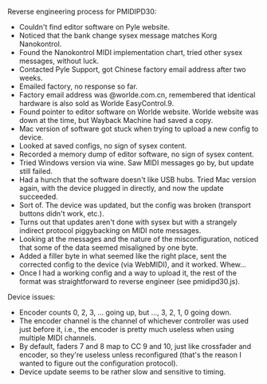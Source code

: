 Reverse engineering process for PMIDIPD30:
  * Couldn't find editor software on Pyle website.
  * Noticed that the bank change sysex message matches Korg Nanokontrol.
  * Found the Nanokontrol MIDI implementation chart, tried other sysex messages,
    without luck.
  * Contacted Pyle Support, got Chinese factory email address after two weeks.
  * Emailed factory, no response so far.
  * Factory email address was @worlde.com.cn, remembered that identical hardware
    is also sold as Worlde EasyControl.9.
  * Found pointer to editor software on Worlde website. Worlde website was down
    at the time, but Wayback Machine had saved a copy.
  * Mac version of software got stuck when trying to upload a new config to
    device.
  * Looked at saved configs, no sign of sysex content.
  * Recorded a memory dump of editor software, no sign of sysex content.
  * Tried Windows version via wine. Saw MIDI messages go by, but update still
    failed.
  * Had a hunch that the software doesn't like USB hubs. Tried Mac version
    again, with the device plugged in directly, and now the update succeeded.
  * Sort of. The device was updated, but the config was broken (transport
    buttons didn't work, etc.).
  * Turns out that updates aren't done with sysex but with a strangely indirect
    protocol piggybacking on MIDI note messages.
  * Looking at the messages and the nature of the misconfiguration, noticed that
    some of the data seemed misaligned by one byte.
  * Added a filler byte in what seemed like the right place, sent the corrected
    config to the device (via WebMIDI), and it worked. Whew...
  * Once I had a working config and a way to upload it, the rest of the format
    was straightforward to reverse engineer (see pmidipd30.js).

Device issues:
  * Encoder counts 0, 2, 3, ... going up, but ..., 3, 2, 1, 0 going down.
  * The encoder channel is the channel of whichever controller was used just
    before it, i.e., the encoder is pretty much useless when using multiple
    MIDI channels.
  * By default, faders 7 and 8 map to CC 9 and 10, just like crossfader and
    encoder, so they're useless unless reconfigured (that's the reason I wanted
    to figure out the configuration protocol).
  * Device update seems to be rather slow and sensitive to timing.
